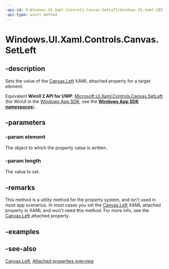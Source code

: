 ```yaml
---
-api-id: M:Windows.UI.Xaml.Controls.Canvas.SetLeft(Windows.UI.Xaml.UIElement,System.Double)
-api-type: winrt method
---
```


<!-- Method syntax
public void SetLeft(Windows.UI.Xaml.UIElement element, System.Double length)
-->

# Windows.UI.Xaml.Controls.Canvas.SetLeft

## -description
Sets the value of the [Canvas.Left](canvas_left.md) XAML attached property for a target element.

Equivalent **WinUI 2 API for UWP**: [Microsoft.UI.Xaml.Controls.Canvas.SetLeft](/windows/winui/api/microsoft.ui.xaml.controls.canvas.setleft) (for WinUI in the [Windows App SDK](/windows/apps/windows-app-sdk/), see the **[Windows App SDK namespaces](/windows/windows-app-sdk/api/winrt/)**).

## -parameters
### -param element
The object to which the property value is written.

### -param length
The value to set.

## -remarks
This method is a utility method for the property system, and isn't used in most app scenarios. In most cases you set the [Canvas.Left](canvas_left.md) XAML attached property in XAML and won't need this method. For more info, see the [Canvas.Left](canvas_left.md) attached property.

## -examples

## -see-also

[Canvas.Left](canvas_left.md), [Attached properties overview](/windows/uwp/xaml-platform/attached-properties-overview)
